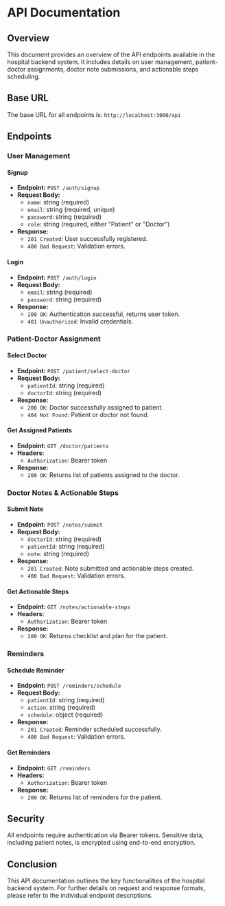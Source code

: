 # API Documentation

## Overview
This document provides an overview of the API endpoints available in the hospital backend system. It includes details on user management, patient-doctor assignments, doctor note submissions, and actionable steps scheduling.

## Base URL
The base URL for all endpoints is: `http://localhost:3000/api`

## Endpoints

### User Management

#### Signup
- **Endpoint:** `POST /auth/signup`
- **Request Body:**
  - `name`: string (required)
  - `email`: string (required, unique)
  - `password`: string (required)
  - `role`: string (required, either "Patient" or "Doctor")
- **Response:**
  - `201 Created`: User successfully registered.
  - `400 Bad Request`: Validation errors.

#### Login
- **Endpoint:** `POST /auth/login`
- **Request Body:**
  - `email`: string (required)
  - `password`: string (required)
- **Response:**
  - `200 OK`: Authentication successful, returns user token.
  - `401 Unauthorized`: Invalid credentials.

### Patient-Doctor Assignment

#### Select Doctor
- **Endpoint:** `POST /patient/select-doctor`
- **Request Body:**
  - `patientId`: string (required)
  - `doctorId`: string (required)
- **Response:**
  - `200 OK`: Doctor successfully assigned to patient.
  - `404 Not Found`: Patient or doctor not found.

#### Get Assigned Patients
- **Endpoint:** `GET /doctor/patients`
- **Headers:**
  - `Authorization`: Bearer token
- **Response:**
  - `200 OK`: Returns list of patients assigned to the doctor.

### Doctor Notes & Actionable Steps

#### Submit Note
- **Endpoint:** `POST /notes/submit`
- **Request Body:**
  - `doctorId`: string (required)
  - `patientId`: string (required)
  - `note`: string (required)
- **Response:**
  - `201 Created`: Note submitted and actionable steps created.
  - `400 Bad Request`: Validation errors.

#### Get Actionable Steps
- **Endpoint:** `GET /notes/actionable-steps`
- **Headers:**
  - `Authorization`: Bearer token
- **Response:**
  - `200 OK`: Returns checklist and plan for the patient.

### Reminders

#### Schedule Reminder
- **Endpoint:** `POST /reminders/schedule`
- **Request Body:**
  - `patientId`: string (required)
  - `action`: string (required)
  - `schedule`: object (required)
- **Response:**
  - `201 Created`: Reminder scheduled successfully.
  - `400 Bad Request`: Validation errors.

#### Get Reminders
- **Endpoint:** `GET /reminders`
- **Headers:**
  - `Authorization`: Bearer token
- **Response:**
  - `200 OK`: Returns list of reminders for the patient.

## Security
All endpoints require authentication via Bearer tokens. Sensitive data, including patient notes, is encrypted using end-to-end encryption.

## Conclusion
This API documentation outlines the key functionalities of the hospital backend system. For further details on request and response formats, please refer to the individual endpoint descriptions.